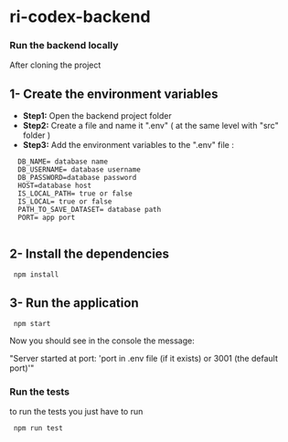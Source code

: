 # ri-codex-backend

### Run the backend locally

After cloning the project

## 1- Create the environment variables

- **Step1:** Open the backend project folder
- **Step2:** Create a file and name it ".env" ( at the same level with "src" folder )
- **Step3:** Add the environment variables to the ".env" file :

```
  DB_NAME= database name
  DB_USERNAME= database username
  DB_PASSWORD=database password
  HOST=database host
  IS_LOCAL_PATH= true or false
  IS_LOCAL= true or false
  PATH_TO_SAVE_DATASET= database path
  PORT= app port
  
```

## 2- Install the dependencies

```
 npm install

```
## 3- Run the application

```
 npm start

```

Now you should see in the console the message:

"Server started at port: 'port in .env file (if it exists) or 3001 (the default port)'"

### Run the tests

to run the tests you just have to run

```
 npm run test

```

